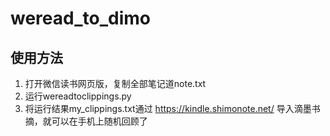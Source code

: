 # weread_to_dimo

## 使用方法

1. 打开微信读书网页版，复制全部笔记道note.txt
2. 运行wereadtoclippings.py
3. 将运行结果my_clippings.txt通过 https://kindle.shimonote.net/ 导入滴墨书摘，就可以在手机上随机回顾了

